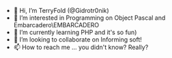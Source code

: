 - 👋 Hi, I’m TerryFold (@Gidrotr0nik)
- 👀 I’m interested in Programming on Object Pascal and Embarcadero\EMBARCADERO
- 🌱 I’m currently learning PHP and it's so fun)
- 💞️ I’m looking to collaborate on Informing soft!
- 📫 How to reach me ... you didn't know? Really?

<!---
Gidrotr0nik/Gidrotr0nik is a ✨ special ✨ repository because its `README.md` (this file) appears on your GitHub profile.
You can click the Preview link to take a look at your changes.
--->
